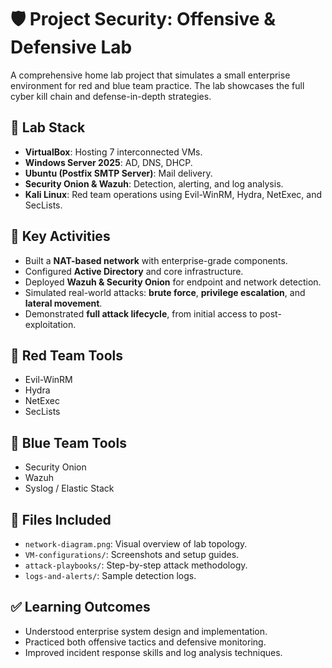 # 🛡️ Project Security: Offensive & Defensive Lab

A comprehensive home lab project that simulates a small enterprise environment for red and blue team practice. The lab showcases the full cyber kill chain and defense-in-depth strategies.

## 🧰 Lab Stack
- **VirtualBox**: Hosting 7 interconnected VMs.
- **Windows Server 2025**: AD, DNS, DHCP.
- **Ubuntu (Postfix SMTP Server)**: Mail delivery.
- **Security Onion & Wazuh**: Detection, alerting, and log analysis.
- **Kali Linux**: Red team operations using Evil-WinRM, Hydra, NetExec, and SecLists.

## 📌 Key Activities
- Built a **NAT-based network** with enterprise-grade components.
- Configured **Active Directory** and core infrastructure.
- Deployed **Wazuh & Security Onion** for endpoint and network detection.
- Simulated real-world attacks: **brute force**, **privilege escalation**, and **lateral movement**.
- Demonstrated **full attack lifecycle**, from initial access to post-exploitation.

## 🧪 Red Team Tools
- Evil-WinRM
- Hydra
- NetExec
- SecLists

## 🎯 Blue Team Tools
- Security Onion
- Wazuh
- Syslog / Elastic Stack

## 📎 Files Included
- `network-diagram.png`: Visual overview of lab topology.
- `VM-configurations/`: Screenshots and setup guides.
- `attack-playbooks/`: Step-by-step attack methodology.
- `logs-and-alerts/`: Sample detection logs.

## ✅ Learning Outcomes
- Understood enterprise system design and implementation.
- Practiced both offensive tactics and defensive monitoring.
- Improved incident response skills and log analysis techniques.
